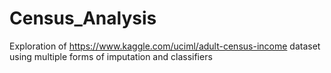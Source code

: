 # Census_Analysis

Exploration of https://www.kaggle.com/uciml/adult-census-income dataset using multiple forms of imputation and classifiers
